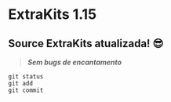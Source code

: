 # ExtraKits 1.15

## Source ExtraKits atualizada! 😎

>***Sem bugs de encantamento***

```
git status
git add
git commit
```
